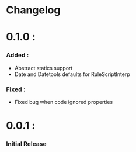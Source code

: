 # Changelog

# 0.1.0 :

### Added :
- Abstract statics support
- Date and Datetools defaults for RuleScriptInterp

### Fixed :
- Fixed bug when code ignored properties

# 0.0.1 :

### Initial Release
